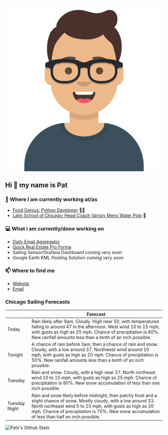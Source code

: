 [![Social banner for p-j-falconer](https://raw.githubusercontent.com/P-J-FALCONER/P-J-FALCONER/master/assets/avataaars.svg)](https://patfalconer.com/)
## Hi :wave: my name is Pat

### 💼 Where I am currently working at/as
- [Food Genius: Python Developer](https://getfoodgenius.com/) 🍔🐍
- [Latin School of Chicago: Head Coach Varisty Mens Water Polo](https://www.latinschool.org/) 🤽


### 💻 What i am currently/done working on
 - [Daily Email Aggregator](https://github.com/P-J-FALCONER/dott_daily_mail)
 - [Quick Real Estate Pro Forma](https://github.com/P-J-FALCONER/henry)
 - Sailing Sensor/Grafana Dashboard *coming very soon*
 - Google Earth KML Hosting Solution *coming very soon*

### 📫 Where to find me
 - [Website](https://patfalconer.com/)
 - [Email](mailto:patrick.j.falconer@gmail.com)


### Chicago Sailing Forecasts
|   | Forecast  |
|---|---|
| Today | Rain likely after 9am. Cloudy. High near 50, with temperatures falling to around 47 in the afternoon. West wind 10 to 15 mph, with gusts as high as 25 mph. Chance of precipitation is 60%. New rainfall amounts less than a tenth of an inch possible. |
| Tonight | A chance of rain before 3am, then a chance of rain and snow. Cloudy, with a low around 37. Northwest wind around 10 mph, with gusts as high as 20 mph. Chance of precipitation is 50%. New rainfall amounts less than a tenth of an inch possible. |
| Tuesday | Rain and snow. Cloudy, with a high near 37. North northeast wind 10 to 15 mph, with gusts as high as 25 mph. Chance of precipitation is 80%. New snow accumulation of less than one inch possible. |
| Tuesday Night | Rain and snow likely before midnight, then patchy frost and a slight chance of snow. Mostly cloudy, with a low around 33. North northeast wind 5 to 10 mph, with gusts as high as 20 mph. Chance of precipitation is 70%. New snow accumulation of less than half an inch possible. |

![Pats's Github Stats](https://github-readme-stats.vercel.app/api?username=p-j-falconer&show_icons=true&theme=radical)
